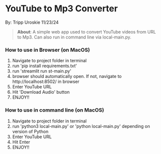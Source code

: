 # YouTube to Mp3 Converter
By: Tripp Uroskie 11/23/24

> **About**: A simple web app used to convert YouTube videos from URL to Mp3. Can also run in command line via local-main.py.


### How to use in Browser (on MacOS)
1. Navigate to project folder in terminal
2. run 'pip install requirements.txt'
3. run 'streamlit run st-main.py'
4. browser should automatically open. If not, navigate to http://localhost:8502/ in browser
5. Enter YouTube URL
6. Hit 'Download Audio' button
7. ENJOY!!


### How to use in command line (on MacOS)
1. Navigate to project folder in terminal
2. run 'python3 local-main.py' or 'python local-main.py' depending on version of Python
3. Enter YouTube URL
4. Hit Enter
5. ENJOY!! 